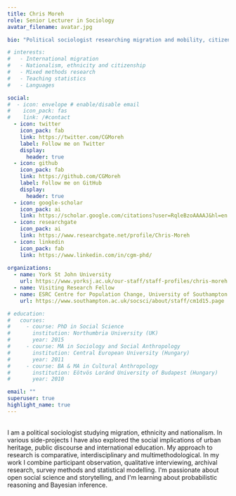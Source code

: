 ```yaml
---
title: Chris Moreh
role: Senior Lecturer in Sociology
avatar_filename: avatar.jpg

bio: "Political sociologist researching migration and mobility, citizenship, ethnicity, urban heritage, and political discourse."

# interests:
#   - International migration
#   - Nationalism, ethnicity and citizenship
#   - Mixed methods research
#   - Teaching statistics
#   - Languages

social:
#  - icon: envelope # enable/disable email
#    icon_pack: fas
#    link: /#contact
  - icon: twitter
    icon_pack: fab
    link: https://twitter.com/CGMoreh
    label: Follow me on Twitter
    display:
      header: true
  - icon: github
    icon_pack: fab
    link: https://github.com/CGMoreh
    label: Follow me on GitHub
    display:
      header: true    
  - icon: google-scholar
    icon_pack: ai
    link: https://scholar.google.com/citations?user=RqleBzoAAAAJ&hl=en
  - icon: researchgate
    icon_pack: ai
    link: https://www.researchgate.net/profile/Chris-Moreh   
  - icon: linkedin
    icon_pack: fab
    link: https://www.linkedin.com/in/cgm-phd/
    
organizations:
  - name: York St John University
    url: https://www.yorksj.ac.uk/our-staff/staff-profiles/chris-moreh.php
  - name: Visiting Research Fellow
  - name: ESRC Centre for Population Change, University of Southampton
    url: https://www.southampton.ac.uk/socsci/about/staff/cm1d15.page

# education:
#   courses:
#     - course: PhD in Social Science
#       institution: Northumbria University (UK)
#       year: 2015
#     - course: MA in Sociology and Social Anthropology
#       institution: Central European University (Hungary)
#       year: 2011
#     - course: BA & MA in Cultural Anthropology
#       institution: Eötvös Loránd University of Budapest (Hungary)
#       year: 2010

email: ""
superuser: true
highlight_name: true
---
```

<br>
I am a political sociologist studying migration, ethnicity and nationalism. In various side-projects I have also explored the social implications of urban heritage, public discourse and international education. My approach to research is comparative, interdisciplinary and multimethodological. In my work I combine participant observation, qualitative interviewing, archival research, survey methods and statistical modelling. I'm passionate about open social science and storytelling, and I'm learning about probabilistic reasoning and Bayesian inference. 
<br>
<br>
<br>